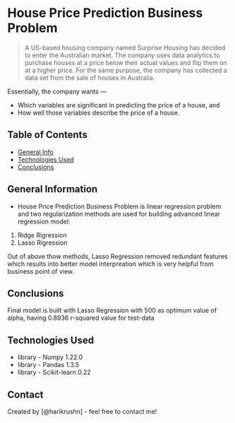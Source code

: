 # House Price Prediction Business Problem
> A US-based housing company named Surprise Housing has decided to enter the Australian market. The company uses data analytics to purchase houses at a price below their actual values and flip them on at a higher price. For the same purpose, the company has collected a data set from the sale of houses in Australia.

Essentially, the company wants —
- Which variables are significant in predicting the price of a house, and
- How well those variables describe the price of a house.


## Table of Contents
* [General Info](#general-information)
* [Technologies Used](#technologies-used)
* [Conclusions](#conclusions)


## General Information
- House Price Prediction Business Problem is linear regression problem and two regularization methods are used for building advanced linear regression model:
1. Ridge Rigression
2. Lasso Rigression

Out of above thow methods, Lasso Regression removed redundant features which results into better model interpreation which is very helpful from business point of view.


## Conclusions
Final model is built with Lasso Regression with 500 as optimum value of alpha, having 0.8936 r-squared value for test-data

## Technologies Used
- library - Numpy 1.22.0
- library - Pandas 1.3.5
- library - Scikit-learn 0.22


## Contact
Created by [@harikrushn] - feel free to contact me!


